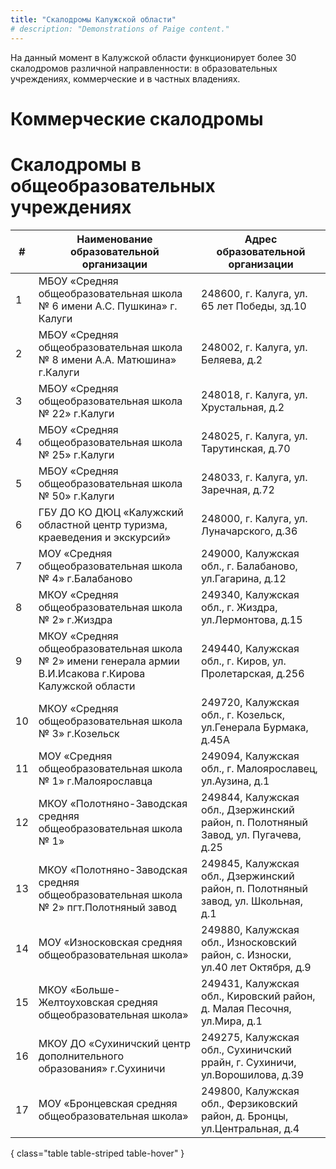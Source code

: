 ```yaml
---
title: "Скалодромы Калужской области"
# description: "Demonstrations of Paige content."
---
```


На данный момент в Калужской области функционирует более 30 скалодромов различной направленности: в образовательных учреждениях, коммерческие и в частных владениях.

# Коммерческие скалодромы

# Скалодромы в общеобразовательных учреждениях

|     #     	|     Наименование образовательной организации                                                                      	|     Адрес образовательной организации                                                         	|
|--------------	|---------------------------------------------------------------------------------------------------------------------	|------------------------------------------------------------------------------------------------	|
|     1       	|     МБОУ «Средняя общеобразовательная школа № 6 имени А.С. Пушкина» г. Калуги                                     	|     248600, г. Калуга, ул. 65 лет Победы, зд.10                                               	|
|     2       	|     МБОУ «Средняя общеобразовательная школа № 8 имени А.А. Матюшина» г.Калуги                                     	|     248002, г. Калуга, ул. Беляева, д.2                                                       	|
|     3       	|     МБОУ «Средняя общеобразовательная школа № 22» г.Калуги                                                        	|     248018, г. Калуга, ул. Хрустальная, д.2                                                   	|
|     4       	|     МБОУ «Средняя общеобразовательная школа № 25» г.Калуги                                                        	|     248025, г. Калуга, ул. Тарутинская, д.70                                                   	|
|     5       	|     МБОУ «Средняя общеобразовательная школа № 50» г.Калуги                                                        	|     248033, г. Калуга, ул. Заречная, д.72                                                     	|
|     6      	|     ГБУ ДО КО ДЮЦ «Калужский областной центр туризма, краеведения и экскурсий»                                    	|     248000, г. Калуга, ул. Луначарского, д.36                                                  	|
|     7      	|     МОУ «Средняя общеобразовательная школа № 4» г.Балабаново                                                      	|     249000,   Калужская обл., г. Балабаново, ул.Гагарина, д.12                                  	|
|     8      	|     МКОУ «Средняя общеобразовательная школа № 2» г.Жиздра                                                         	|     249340,   Калужская обл., г. Жиздра, ул.Лермонтова, д.15                                    	|
|     9       	|     МКОУ «Средняя общеобразовательная школа № 2» имени генерала армии В.И.Исакова г.Кирова Калужской области      	|     249440,   Калужская обл., г. Киров, ул. Пролетарская, д.256                               	|
|     10       	|     МКОУ «Средняя общеобразовательная школа № 3» г.Козельск                                                       	|     249720,   Калужская обл., г. Козельск, ул.Генерала Бурмака, д.45А                           	|
|     11      	|     МОУ «Средняя общеобразовательная школа № 1» г.Малоярославца                                                   	|     249094,   Калужская обл., г. Малоярославец, ул.Аузина, д.1                                  	|
|     12       	|     МКОУ «Полотняно-Заводская средняя общеобразовательная школа № 1»                                              	|     249844,   Калужская обл., Дзержинский район, п. Полотняный Завод, ул. Пугачева, д.25      	|
|     13       	|     МКОУ «Полотняно-Заводская средняя общеобразовательная школа № 2» пгт.Полотняный завод                         	|     249845,   Калужская обл., Дзержинский район, п. Полотняный завод, ул. Школьная, д.1       	|
|     14      	|     МОУ «Износковская средняя общеобразовательная школа»                                                          	|     249880,   Калужская обл., Износковский район, с. Износки, ул.40 лет Октября, д.9            	|
|     15       	|     МКОУ «Больше-Желтоуховская средняя общеобразовательная школа»                                                 	|     249431,   Калужская обл., Кировский район, д. Малая Песочня, ул.Мира, д.1                    	|
|     16       	|     МКОУ ДО «Сухиничский центр дополнительного образования» г.Сухиничи                                            	|     249275,   Калужская обл., Сухиничский ррайн, г. Сухиничи, ул.Ворошилова, д.39                	|
|     17      	|     МОУ «Бронцевская средняя общеобразовательная школа»                                                           	|     249800,   Калужская обл., Ферзиковский район, д. Бронцы, ул.Центральная, д.4                	|
{ class="table table-striped table-hover" }
